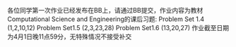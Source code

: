 各位同学第一次作业已经发布在BB上，请通过BB提交，作业内容为教材Computational Science and Engineering的课后习题: Problem Set 1.4
(1,2,10,12)
Problem Set1.5
(2,3,23,28)
Problem Set1.6
(13,20,27) 
作业截至日期为4月1日晚11点59分，无特殊情况不接受补交
